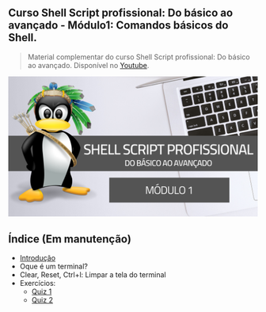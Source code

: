 ## Curso Shell Script profissional: Do básico ao avançado - Módulo1: Comandos básicos do Shell.

> Material complementar do curso Shell Script profissional: Do básico ao avançado. Disponível no [Youtube](https://www.youtube.com/watch?v=HRRfgufskaw&list=PLLCFxfe9wkl-k0w-c_1i4sdZPUYt0Yc2P).

<img src="https://github.com/Geofisicando/Curso-Shell-Script-Profissional-mod-1/blob/master/Shell%20Script.png" width=1000>

## Índice (Em manutenção)

* [Introdução](https://github.com/Geofisicando/Curso-Shell-Script-Profissional-mod-1/tree/master/livro/cap1#cap%C3%ADtulo-1)
* Oque é um terminal?
* Clear, Reset, Ctrl+l: Limpar a tela do terminal
* Exercícios: 
  - [Quiz 1](https://docs.google.com/forms/d/e/1FAIpQLSeRhTJ7btQdGyUAZDsmYNWl81Be-TYODKB6zBHiirLMN9XM6A/viewform?usp=sf_link)
  - [Quiz 2](https://docs.google.com/forms/d/e/1FAIpQLSfj5krskk4PfdUqodUuPoGs1pDMbdleEnGJMl8iHxfJHQmkNw/viewform?usp=sf_link)
